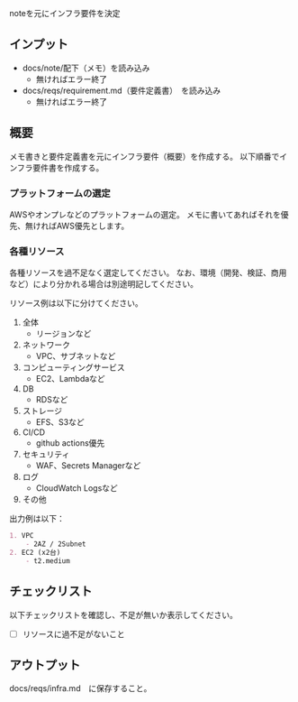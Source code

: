 noteを元にインフラ要件を決定

## インプット
- docs/note/配下（メモ）を読み込み
    - 無ければエラー終了
- docs/reqs/requirement.md（要件定義書）　を読み込み
    - 無ければエラー終了

## 概要
メモ書きと要件定義書を元にインフラ要件（概要）を作成する。
以下順番でインフラ要件書を作成する。

### プラットフォームの選定
AWSやオンプレなどのプラットフォームの選定。
メモに書いてあればそれを優先、無ければAWS優先とします。

### 各種リソース
各種リソースを過不足なく選定してください。
なお、環境（開発、検証、商用など）により分かれる場合は別途明記してください。

リソース例は以下に分けてください。

1. 全体
    - リージョンなど
2. ネットワーク
    - VPC、サブネットなど
3. コンピューティングサービス
    - EC2、Lambdaなど
4. DB
    - RDSなど
5. ストレージ
    - EFS、S3など
6. CI/CD
    - github actions優先
7. セキュリティ
    - WAF、Secrets Managerなど
8. ログ
    - CloudWatch Logsなど
9. その他

出力例は以下：
```markdown
1. VPC
    - 2AZ / 2Subnet
2. EC2 (x2台)
    - t2.medium
```

## チェックリスト
以下チェックリストを確認し、不足が無いか表示してください。
- [ ] リソースに過不足がないこと

## アウトプット
docs/reqs/infra.md　に保存すること。

